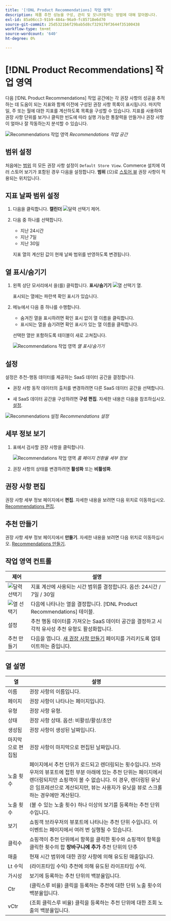```yaml
---
title: '[!DNL Product Recommendations] 작업 영역'
description: 제품 추천 성능을 구성, 관리 및 모니터링하는 방법에 대해 알아봅니다.
exl-id: 85a06cc3-91b9-484a-96a9-fc85718e6d70
source-git-commit: 25d5321b6f29bab5d8cf329170f3644f35100438
workflow-type: tm+mt
source-wordcount: '640'
ht-degree: 0%

---
```


# [!DNL Product Recommendations] 작업 영역

다음 [!DNL Product Recommendations] 작업 공간에는 각 권장 사항의 성공을 추적하는 데 도움이 되는 지표와 함께 이전에 구성된 권장 사항 목록이 표시됩니다. 마지막 일, 주 또는 월에 대한 지표를 계산하도록 목록을 구성할 수 있습니다. 지표를 사용하여 권장 사항 단위를 보거나 클릭한 빈도에 따라 실행 가능한 통찰력을 만들거나 권장 사항이 얼마나 잘 작동하는지 분석할 수 있습니다.

![Recommendations 작업 영역](assets/workspace.png)
_Recommendations 작업 공간_

## 범위 설정

처음에는 [범위](https://experienceleague.adobe.com/docs/commerce-admin/start/setup/websites-stores-views.html) 의 모든 권장 사항 설정이 `Default Store View`. Commerce 설치에 여러 스토어 보기가 포함된 경우 다음을 설정합니다. **범위** (으)로 [스토어 뷰](https://experienceleague.adobe.com/docs/commerce-admin/start/setup/websites-stores-views.html#scope-settings) 권장 사항이 적용되는 위치입니다.

## 지표 날짜 범위 설정

1. 다음을 클릭합니다. **캘린더** ![달력 선택기](assets/icon-calendar.png) 제어.

1. 다음 중 하나를 선택합니다.

   - 지난 24시간
   - 지난 7일
   - 지난 30일

   지표 열의 계산된 값이 현재 날짜 범위를 반영하도록 변경됩니다.

## 열 표시/숨기기

1. 왼쪽 상단 모서리에서 을(를) 클릭합니다. **표시/숨기기** ![열 선택기](assets/icon-show-hide-columns.png) 열.

   표시되는 열에는 파란색 확인 표시가 있습니다.

1. 메뉴에서 다음 중 하나를 수행합니다.

   - 숨겨진 열을 표시하려면 확인 표시 없이 열 이름을 클릭합니다.
   - 표시되는 열을 숨기려면 확인 표시가 있는 열 이름을 클릭합니다.

   선택한 열만 포함하도록 테이블이 새로 고쳐집니다.

   ![Recommendations 작업 영역](assets/workspace-select-columns.png)
   _열 표시/숨기기_

## 설정

설정은 추천-행동 데이터를 제공하는 SaaS 데이터 공간을 결정합니다.

- 권장 사항 동작 데이터의 출처를 변경하려면 다른 SaaS 데이터 공간을 선택합니다.

- 새 SaaS 데이터 공간을 구성하려면 **구성 편집**. 자세한 내용은 다음을 참조하십시오. [설정](settings.md).

![Recommendations 설정](assets/settings.png)
_Recommendations 설정_

## 세부 정보 보기

1. 표에서 검사할 권장 사항을 클릭합니다.

   ![Recommendations 작업 영역](assets/recommendation-detail.png)
   _홈 페이지 전환율 세부 정보_

1. 권장 사항의 상태를 변경하려면 **활성화** 또는 **비활성화**.

## 권장 사항 편집

권장 사항 세부 정보 페이지에서 **편집**. 자세한 내용을 보려면 다음 위치로 이동하십시오. [Recommendations 편집](edit.md).

## 추천 만들기

권장 사항 세부 정보 페이지에서 **만들기**. 자세한 내용을 보려면 다음 위치로 이동하십시오. [Recommendations 만들기](create.md).

## 작업 영역 컨트롤

| 제어 | 설명 |
|---|---|
| ![달력 선택기](assets/icon-calendar.png) | 지표 계산에 사용되는 시간 범위를 결정합니다. 옵션: 24시간 / 7일 / 30일 |
| ![열 선택기](assets/icon-show-hide-columns.png) | 다음에 나타나는 열을 결정합니다. [!DNL Product Recommendations] 테이블. |
| 설정 | 추천 행동 데이터를 가져오는 SaaS 데이터 공간을 결정하고 시각적 유사성 추천 유형도 활성화합니다. |
| 추천 만들기 | 다음을 엽니다. [새 권장 사항 만들기](create.md) 페이지를 가리키도록 업데이트하는 중입니다. |

## 열 설명

| 열 | 설명 |
|---|---|
| 이름 | 권장 사항의 이름입니다. |
| 페이지 | 권장 사항이 나타나는 페이지입니다. |
| 유형 | 권장 사항 유형. |
| 상태 | 권장 사항 상태. 옵션: 비활성/활성/초안 |
| 생성됨 | 권장 사항이 생성된 날짜입니다. |
| 마지막으로 편집됨 | 권장 사항이 마지막으로 편집된 날짜입니다. |
| 노출 횟수 | 페이지에서 추천 단위가 로드되고 렌더링되는 횟수입니다. 브라우저의 뷰포트에 접힌 부분 아래에 있는 추천 단위는 페이지에서 렌더링되지만 쇼핑객이 볼 수 없습니다. 이 경우, 렌더링된 유닛은 임프레션으로 계산되지만, 뷰는 사용자가 유닛을 뷰로 스크롤하는 경우에만 계산된다. |
| 노출 횟수 | (볼 수 있는 노출 횟수) 하나 이상의 보기를 등록하는 추천 단위 수입니다. |
| 보기 | 쇼핑객 브라우저의 뷰포트에 나타나는 추천 단위 수입니다. 이 이벤트는 페이지에서 여러 번 실행될 수 있습니다. |
| 클릭수 | 쇼핑객이 추천 단위에서 항목을 클릭한 횟수와 쇼핑객이 항목을 클릭한 횟수의 합 **장바구니에 추가** 추천 단위의 단추 |
| 매출 | 현재 시간 범위에 대한 권장 사항에 의해 유도된 매출입니다. |
| Lt 수익 | (라이프타임 수익) 추천에 의해 유도된 라이프타임 수익. |
| 가시성 | 보기에 등록하는 추천 단위의 백분율입니다. |
| Ctr | (클릭스루 비율) 클릭을 등록하는 추천에 대한 단위 노출 횟수의 백분율입니다. |
| vCtr | (조회 클릭스루 비율) 클릭을 등록하는 추천 단위에 대한 조회 노출의 백분율입니다. |
